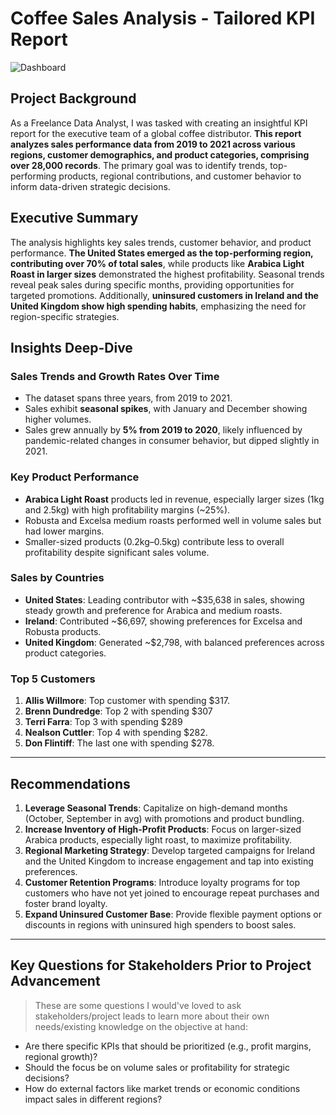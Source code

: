 # Coffee Sales Analysis - Tailored KPI Report
![Dashboard](https://github.com/user-attachments/assets/1accb779-ca8d-46bf-80dd-cb1476c5a5e6)

## Project Background

As a Freelance Data Analyst, I was tasked with creating an insightful KPI report for the executive team of a global coffee distributor. **This report analyzes sales performance data from 2019 to 2021 across various regions, customer demographics, and product categories, comprising over 28,000 records**. The primary goal was to identify trends, top-performing products, regional contributions, and customer behavior to inform data-driven strategic decisions.

## Executive Summary

The analysis highlights key sales trends, customer behavior, and product performance. **The United States emerged as the top-performing region, contributing over 70% of total sales**, while products like **Arabica Light Roast in larger sizes** demonstrated the highest profitability. Seasonal trends reveal peak sales during specific months, providing opportunities for targeted promotions. Additionally, **uninsured customers in Ireland and the United Kingdom show high spending habits**, emphasizing the need for region-specific strategies.

## Insights Deep-Dive

### **Sales Trends and Growth Rates Over Time**
- The dataset spans three years, from 2019 to 2021.
- Sales exhibit **seasonal spikes**, with January and December showing higher volumes.  
- Sales grew annually by **5% from 2019 to 2020**, likely influenced by pandemic-related changes in consumer behavior, but dipped slightly in 2021.

### **Key Product Performance**
- **Arabica Light Roast** products led in revenue, especially larger sizes (1kg and 2.5kg) with high profitability margins (~25%).
- Robusta and Excelsa medium roasts performed well in volume sales but had lower margins.
- Smaller-sized products (0.2kg–0.5kg) contribute less to overall profitability despite significant sales volume.

### **Sales by Countries**
- **United States**: Leading contributor with ~$35,638 in sales, showing steady growth and preference for Arabica and medium roasts.
- **Ireland**: Contributed ~$6,697, showing preferences for Excelsa and Robusta products.
- **United Kingdom**: Generated ~$2,798, with balanced preferences across product categories.

### **Top 5 Customers**
1. **Allis Willmore**: Top customer with spending $317.
2. **Brenn Dundredge**: Top 2 with spending $307
3. **Terri Farra**: Top 3 with spending $289
4. **Nealson Cuttler**: Top 4 with spending $282.
5. **Don Flintiff**: The last one with spending $278.

---

## Recommendations

1. **Leverage Seasonal Trends**: Capitalize on high-demand months (October, September in avg) with promotions and product bundling.
2. **Increase Inventory of High-Profit Products**: Focus on larger-sized Arabica products, especially light roast, to maximize profitability.
3. **Regional Marketing Strategy**: Develop targeted campaigns for Ireland and the United Kingdom to increase engagement and tap into existing preferences.
4. **Customer Retention Programs**: Introduce loyalty programs for top customers who have not yet joined to encourage repeat purchases and foster brand loyalty.
5. **Expand Uninsured Customer Base**: Provide flexible payment options or discounts in regions with uninsured high spenders to boost sales.

---

## Key Questions for Stakeholders Prior to Project Advancement

> These are some questions I would've loved to ask stakeholders/project leads to learn more about their own needs/existing knowledge on the objective at hand:

- Are there specific KPIs that should be prioritized (e.g., profit margins, regional growth)?
- Should the focus be on volume sales or profitability for strategic decisions?
- How do external factors like market trends or economic conditions impact sales in different regions?
